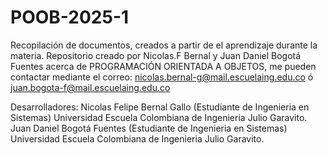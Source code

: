 # POOB-2025-1
Recopilación de documentos, creados a partir de  el aprendizaje durante la materia.
Repositorio creado por Nicolas.F Bernal y Juan Daniel Bogotá Fuentes acerca de PROGRAMACIÓN ORIENTADA A OBJETOS, me pueden contactar mediante el correo: 
nicolas.bernal-g@mail.escuelaing.edu.co ó juan.bogota-f@mail.escuelaing.edu.co

Desarrolladores:  Nicolas Felipe Bernal Gallo (Estudiante de Ingenieria en Sistemas) Universidad Escuela Colombiana de Ingenieria Julio Garavito.
                  Juan Daniel Bogotá Fuentes (Estudiante de Ingenieria en Sistemas) Universidad Escuela Colombiana de Ingenieria Julio Garavito.
